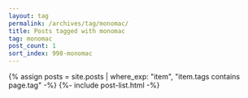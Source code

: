 ```yaml
---
layout: tag
permalink: /archives/tag/monomac/
title: Posts tagged with monomac
tag: monomac
post_count: 1
sort_index: 998-monomac
---
```

{% assign posts = site.posts | where_exp: "item", "item.tags contains page.tag" -%}
{%- include post-list.html -%}
